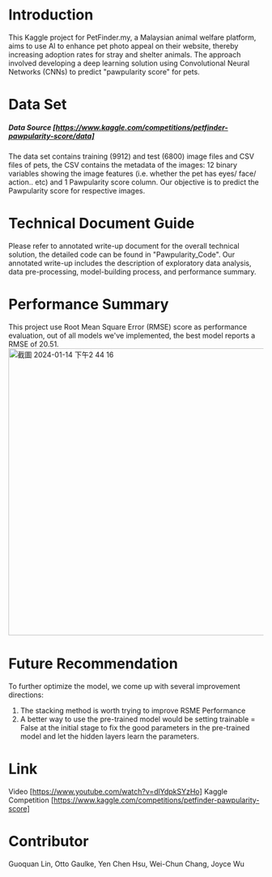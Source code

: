 # Introduction
This Kaggle project for PetFinder.my, a Malaysian animal welfare platform, aims to use AI to enhance pet photo appeal on their website, thereby increasing adoption rates for stray and shelter animals. The approach involved developing a deep learning solution using Convolutional Neural Networks (CNNs) to predict "pawpularity score" for pets.

# Data Set
##### Data Source [https://www.kaggle.com/competitions/petfinder-pawpularity-score/data]
The data set contains training (9912) and test (6800) image files and CSV files of pets, the CSV contains the metadata of the images: 12 binary variables showing the image features (i.e. whether the pet has eyes/ face/ action.. etc) and 1 Pawpularity score column. Our objective is to predict the Pawpularity score for respective images.

# Technical Document Guide
Please refer to annotated write-up document for the overall technical solution, the detailed code can be found in "Pawpularity_Code". Our annotated write-up includes the description of exploratory data analysis, data pre-processing, model-building process, and performance summary. 

# Performance Summary
This project use Root Mean Square Error (RMSE) score as performance evaluation, out of all models we've implemented, the best model reports a RMSE of 20.51.
<img width="567" alt="截圖 2024-01-14 下午2 44 16" src="https://github.com/YenChenHsu/kaggle-PetFinder.my-Pawpularity/assets/57134574/7fe8cecc-afce-43c2-9453-e01c75932faf">

# Future Recommendation
To further optimize the model, we come up with several improvement directions:
1. The stacking method is worth trying to improve RSME Performance
2. A better way to use the pre-trained model would be setting trainable = False at the initial stage to fix the good parameters in the pre-trained model and let the hidden layers learn the parameters.

# Link
Video [https://www.youtube.com/watch?v=dlYdpkSYzHo]
Kaggle Competition [https://www.kaggle.com/competitions/petfinder-pawpularity-score]

# Contributor
Guoquan Lin, Otto Gaulke, Yen Chen Hsu, Wei-Chun Chang, Joyce Wu
